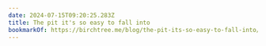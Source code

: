 ```yaml
---
date: 2024-07-15T09:20:25.283Z
title: The pit it's so easy to fall into
bookmarkOf: https://birchtree.me/blog/the-pit-its-so-easy-to-fall-into/
---
```

